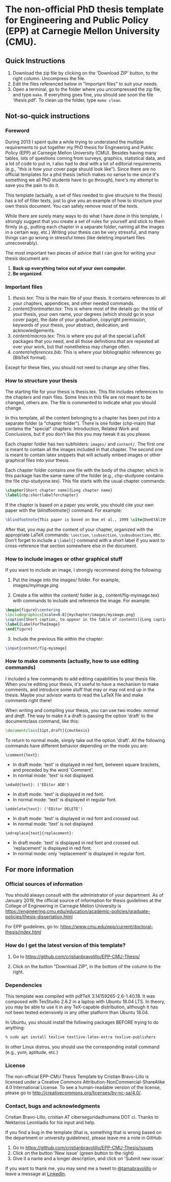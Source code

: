 # The non-official PhD thesis template for Engineering and Public Policy (EPP) at Carnegie Mellon University (CMU).

## Quick Instructions

1. Download the zip file by clicking on the 'Download ZIP' button, to the right column. Uncompress the file.
1. Edit the files referenced below in "Important files" to suit your needs.
1. Open a terminal, go to the folder where you uncompressed the zip file, and type `make`. If everything goes fine, you should see soon the file 'thesis.pdf'. To clean up the folder, type `make clean`.

## Not-so-quick instructions

### Foreword

During 2013 I spent quite a while trying to understand the multiple requirements to put together my PhD thesis for Engineering and Public Policy (EPP) at Carnegie Mellon University (CMU).  Besides having many tables, lots of questions coming from surveys, graphics, statistical data, and a lot of code to put in, I also had to deal with a lot of editorial requirements (e.g., "*this is how* your cover page should look like").  Since there are no official templates for a phd thesis (which makes no sense to me since it's something we all PhD students have to go through), here's my attempt to save you the pain to do it.

This template (actually, a set of files needed to give structure to the thesis) has a lof of filler texts, just to give you an example of how to structure your own thesis document. You can safely remove most of the texts.

While there are surely many ways to do what I have done in this template, I strongly suggest that you create a set of rules for yourself and stick to them firmly (e.g., putting each chapter in a separate folder, naming all the images in a certain way, etc.) Writing your thesis can be very stressful, and many things can go wrong in stressful times (like deleting important files unrecoverably).

The most important two pieces of advice that I can give for writing your thesis document are:

1. **Back up everything twice out of your own computer**.
1. **Be organized**.

### Important files

1. *thesis.tex*: This is the main file of your thesis. It contains references to all your chapters, appendices, and other needed commands.
1. *content/frontmatter.tex*: This is where most of the details go: the title of your thesis, your own name, your degrees (which should go in your cover page), the date of your graduation, copyright permission, keywords of your thesis, your abstract, dedication, and acknowledgements.
1. *content/macros.tex*: This is where you put all the special LaTeX packages that you need, and all those definitions that are repeated all over your work, but that nonetheless may change often.
1. *content/references.bib*: This is where your bibliographic references go (BibTeX format).

Except for these files, you should not need to change any other files.

### How to structure your thesis

The starting file for your thesis is thesis.tex. This file includes references to the chapters and main files. Some lines in this file are not meant to be changed, others are.  The file is commented to indicate what you should change.

In this template, all the content belonging to a chapter has been put into a separate folder (a "chapter folder"). There is one folder (chp-main) that contains the "special" chapters: Introduction, Related Work and Conclusions, but if you don't like this you may tweak it as you please.

Each chapter folder has two subfolders: `images/` and `content/`. The first one is meant to contain all the images included in that chapter.  The second one is meant to contain latex snippets that will actually embed images or other graphical files into your thesis.

Each chapter folder contains one file with the body of the chapter; which in this package has the same name of the folder (e.g., chp-studyone contains the file chp-studyone.tex). This file starts with the usual chapter commands:

```tex
\chapter[Short chapter name]{Long chapter name}
\label{chp:shortlabelforchapter}
```

If the chapter is based on a paper you wrote, you should cite your own paper with the \blindfootnote{} command. For example:

```tex
\blindfootnote{This paper is based on Doe et al., 1999 \cite{DoeEtAl1999}.}
```

After that, you may put the content of your chapter, organized with the appropriate LaTeX commands: `\section`, `\subsection`, `\subsubsection`, etc. Don't forget to include a `\label{}` command with a short label if you want to cross-reference that section somewhere else in the document.

### How to include images or other graphical stuff

If you want to include an image, I strongly recommend doing the following:

1. Put the image into the images/ folder. For example, images/myimage.png

2. Create a file within the content/ folder (e.g., content/fig-myimage.tex) with commands to include and reference the image.  For example:
```tex
\begin{figure}\centering
\includegraphics[scale=0.8]{mychapter/images/myimage.png}
\caption[Short caption, to appear in the table of contents]{Long caption for the image, to appear beneath the image itself}
\label{LabelForTheImage}
\end{figure}
```

3. Include the previous file within the chapter:
```tex
\input{content/fig-myimage}
```

### How to make comments (actually, how to use editing commands)

I included a few commands to add editing capabilities to your thesis file. When you're editing your thesis, it's useful to have a mechanism to make comments, and introduce some stuff that may or may not end up in the thesis. Maybe your advisor wants to read the LaTeX file and make comments right there!

When writing and compiling your thesis, you can use two modes: *normal* and *draft*. The way to make it a draft is passing the option 'draft' to the documentclass command, like this:

```tex
\documentclass[11pt,draft]{cmuthesis}
```

To return to normal mode, simply take out the option 'draft'. All the following commands have different behavior depending on the mode you are:

`\comment{text}:`
- In draft mode: 'text' is displayed in red font, between square brackets, and preceded by the word 'Comment'.
- In normal mode: 'text' is not displayed.

`\edadd{text}: ('EDitor ADD')`
- In draft mode: 'text' is displayed in red font.
- In normal mode: 'text' is displayed in regular font.

`\eddelete{text}: ('EDitor DELETE')`
- In draft mode: 'text' is displayed in red font and crossed out.
- In normal mode: 'text' is not displayed

`\edreplace{text}{replacement}:`
- In draft mode: 'text' is displayed in red font and crossed out. 'replacement' is displayed in red font.
- In normal mode: only 'replacement' is displayed in regular font.


## For more information

### Official sources of information

You should always consult with the administrator of your department. As of January 2019, the official source of information for thesis guidelines at the College of Engineering in Carnegie Mellon University is https://engineering.cmu.edu/education/academic-policies/graduate-policies/thesis-dissertation.html

For EPP guidelines, go to: https://www.cmu.edu/epp/current/doctoral-thesis/index.html


### How do I get the latest version of this template?

1. Go to https://github.com/cristianbravolillo/EPP-CMU-Thesis/

2. Click on the button "Download ZIP", in the bottom of the column to the right.


### Dependencies

This template was compiled with pdfTeX 3.14159265-2.6-1.40.18. It was composed with TexStudio 2.6.2 in a laptop with Ubuntu 18.04 LTS. In theory, you may be able to use it in any TeX-capable distribution, although it has not been tested extensively in any other platform than Ubuntu 18.04.

In Ubuntu, you should install the following packages BEFORE trying to do anything:

```sh
% sudo apt install texlive textlive-latex-extra texlive-publishers
```

In other Linux distros, you should use the corresponding install command (e.g., yum, aptitude, etc.)

### License

The non-official EPP-CMU Thesis Template by Cristian Bravo-Lillo is licensed under a Creative Commons Attribution-NonCommercial-ShareAlike 4.0 International License. To see a human-readable version of the license, please go to http://creativecommons.org/licenses/by-nc-sa/4.0/.

### Contact, bugs and acknowledgments

Cristian Bravo-Lillo, cristian AT ciberseguridadhumana DOT cl. Thanks to Nektarios Leontiadis for his input and help.

If you find a bug in the template (that is, something that is wrong based on the department or university guidelines), please leave me a note in GitHub:

1. Go to https://github.com/cristianbravolillo/EPP-CMU-Thesis/issues
1. Click on the button 'New issue' (green button to the right)
1. Give it a name and a longer description, and click on 'Submit new issue'.

If you want to thank me, you may send me a tweet to [@tamabravolillo](https://twitter.com/tamabravolillo) or leave a message at [LinkedIn](https://www.linkedin.com/in/cristianbravolillo/).
